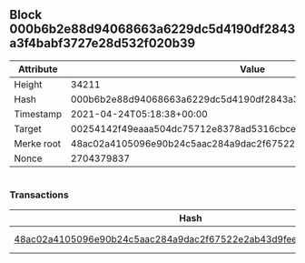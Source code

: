 ## Block 000b6b2e88d94068663a6229dc5d4190df2843a3f4babf3727e28d532f020b39

Attribute | Value
--- | ---
Height | 34211
Hash | 000b6b2e88d94068663a6229dc5d4190df2843a3f4babf3727e28d532f020b39
Timestamp | 2021-04-24T05:18:38+00:00
Target | 00254142f49eaaa504dc75712e8378ad5316cbcead634704b3734b6271167cc4
Merke root | 48ac02a4105096e90b24c5aac284a9dac2f67522e2ab43d9fee5f34204e98cf6
Nonce | 2704379837

```

```

### Transactions

Hash | Amount
--- | ---
[48ac02a4105096e90b24c5aac284a9dac2f67522e2ab43d9fee5f34204e98cf6](48ac02a4105096e90b24c5aac284a9dac2f67522e2ab43d9fee5f34204e98cf6.md) | 10.00000000 SKEPTI 

